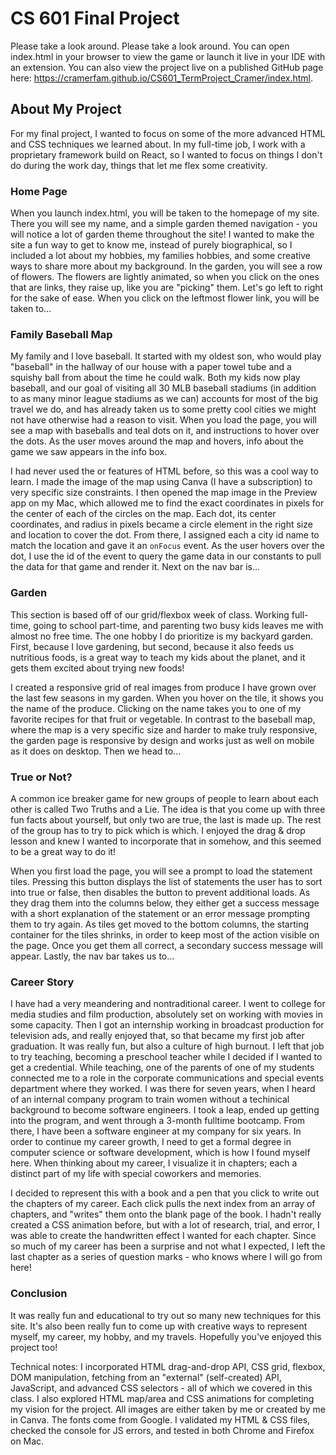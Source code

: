 # CS 601 Final Project

Please take a look around. Please take a look around. You can open index.html in your browser to view the game or launch it live in your IDE with an extension. You can also view the project live on a published GitHub page here: https://cramerfam.github.io/CS601_TermProject_Cramer/index.html.

## About My Project

For my final project, I wanted to focus on some of the more advanced HTML and CSS techniques we learned about. In my full-time job, I work with a proprietary framework build on React, so I wanted to focus on things I don't do during the work day, things that let me flex some creativity. 

### Home Page

When you launch index.html, you will be taken to the homepage of my site. There you will see my name, and a simple garden themed navigation - you will notice a lot of garden theme throughout the site! I wanted to make the site a fun way to get to know me, instead of purely biographical, so I included a lot about my hobbies, my families hobbies, and some creative ways to share more about my background. In the garden, you will see a row of flowers. The flowers are lightly animated, so when you click on the ones that are links, they raise up, like you are "picking" them. Let's go left to right for the sake of ease. When you click on the leftmost flower link, you will be taken to...

### Family Baseball Map

My family and I love baseball. It started with my oldest son, who would play "baseball" in the hallway of our house with a paper towel tube and a squishy ball from about the time he could walk. Both my kids now play baseball, and our goal of visiting all 30 MLB baseball stadiums (in addition to as many minor league stadiums as we can) accounts for most of the big travel we do, and has already taken us to some pretty cool cities we might not have otherwise had a reason to visit. When you load the page, you will see a map with baseballs and teal dots on it, and instructions to hover over the dots. As the user moves around the map and hovers, info about the game we saw appears in the info box. 

I had never used the <map> or <area> features of HTML before, so this was a cool way to learn. I made the image of the map using Canva (I have a subscription) to very specific size constraints. I then opened the map image in the Preview app on my Mac, which allowed me to find the exact coordinates in pixels for the center of each of the circles on the map. Each dot, its center coordinates, and radius in pixels became a circle <area> element in the right size and location to cover the dot. From there, I assigned each <area> a city id name to match the location and gave it an `onFocus` event. As the user hovers over the dot, I use the id of the event to query the game data in our constants to pull the data for that game and render it. Next on the nav bar is...

### Garden

This section is based off of our grid/flexbox week of class. Working full-time, going to school part-time, and parenting two busy kids leaves me with almost no free time. The one hobby I do prioritize is my backyard garden. First, because I love gardening, but second, because it also feeds us nutritious foods, is a great way to teach my kids about the planet, and it gets them excited about trying new foods!

I created a responsive grid of real images from produce I have grown over the last few seasons in my garden. When you hover on the tile, it shows you the name of the produce. Clicking on the name takes you to one of my favorite recipes for that fruit or vegetable. In contrast to the baseball map, where the map is a very specific size and harder to make truly responsive, the garden page is responsive by design and works just as well on mobile as it does on desktop. Then we head to...

### True or Not?

A common ice breaker game for new groups of people to learn about each other is called Two Truths and a Lie. The idea is that you come up with three fun facts about yourself, but only two are true, the last is made up. The rest of the group has to try to pick which is which. I enjoyed the drag & drop lesson and knew I wanted to incorporate that in somehow, and this seemed to be a great way to do it!

When you first load the page, you will see a prompt to load the statement tiles. Pressing this button displays the list of statements the user has to sort into true or false, then disables the button to prevent additional loads. As they drag them into the columns below, they either get a success message with a short explanation of the statement or an error message prompting them to try again. As tiles get moved to the bottom columns, the starting container for the tiles shrinks, in order to keep most of the action visible on the page. Once you get them all correct, a secondary success message will appear. Lastly, the nav bar takes us to...

### Career Story

I have had a very meandering and nontraditional career. I went to college for media studies and film production, absolutely set on working with movies in some capacity. Then I got an internship working in broadcast production for television ads, and really enjoyed that, so that became my first job after graduation. It was really fun, but also a culture of high burnout. I left that job to try teaching, becoming a preschool teacher while I decided if I wanted to get a credential. While teaching, one of the parents of one of my students connected me to a role in the corporate communications and special events department where they worked. I was there for seven years, when I heard of an internal company program to train women without a techinical background to become software engineers. I took a leap, ended up getting into the program, and went through a 3-month fulltime bootcamp. From there, I have been a software engineer at my company for six years. In order to continue my career growth, I need to get a formal degree in computer science or software development, which is how I found myself here. When thinking about my career, I visualize it in chapters; each a distinct part of my life with special coworkers and memories.

I decided to represent this with a book and a pen that you click to write out the chapters of my career. Each click pulls the next index from an array of chapters, and "writes" them onto the blank page of the book. I hadn't really created a CSS animation before, but with a lot of research, trial, and error, I was able to create the handwritten effect I wanted for each chapter. Since so much of my career has been a surprise and not what I expected, I left the last chapter as a series of question marks - who knows where I will go from here!

### Conclusion

It was really fun and educational to try out so many new techniques for this site. It's also been really fun to come up with creative ways to represent myself, my career, my hobby, and my travels. Hopefully you've enjoyed this project too!

Technical notes: I incorporated HTML drag-and-drop API, CSS grid, flexbox, DOM manipulation, fetching from an "external" (self-created) API, JavaScript, and advanced CSS selectors - all of which we covered in this class. I also explored HTML map/area and CSS animations for completing my vision for the project. All images are either taken by me or created by me in Canva. The fonts come from Google. I validated my HTML & CSS files, checked the console for JS errors, and tested in both Chrome and Firefox on Mac. 